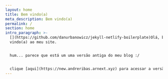 ```yaml
---
layout: home
title: Bem vindo(a)
meta_description: Bem vindo(a)
permalink: /
section: home
intro_paragraph: >-
  [](https://github.com/danurbanowicz/jekyll-netlify-boilerplate)Olá, bem
  vindo(a) ao meu site.


  hum... parece que está um uma versão antiga do meu blog :/


  clique [aqui](https://new.andreribas.arnext.xyz) para acessar a versão mais recente!
---
```

<audio autoplay="autoplay" loop="loop" src="1468285242-481817.mp3" preload="auto"></audio>